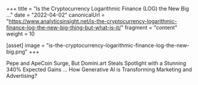 +++
title = "Is the Cryptocurrency Logarithmic Finance (LOG) the New Big ..."
date = "2022-04-02"
canonicalUrl = "https://www.analyticsinsight.net/is-the-cryptocurrency-logarithmic-finance-log-the-new-big-thing-but-what-is-it/"
fragment = "content"
weight = 10

[asset]
    image = "is-the-cryptocurrency-logarithmic-finance-log-the-new-big.png"
+++

Pepe and ApeCoin Surge, But Domini.art Steals Spotlight with a Stunning 
340% Expected Gains ... How Generative AI is Transforming Marketing and 
Advertising?
